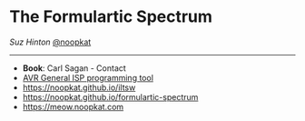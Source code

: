 # The Formulartic Spectrum
*Suz Hinton* [@noopkat](https://twitter.com/noopkat)

---

* **Book**: Carl Sagan - Contact
* [AVR General ISP programming tool](https://github.com/noopkat/avrgirl)
* https://noopkat.github.io/iltsw
* https://noopkat.github.io/formulartic-spectrum
* https://meow.noopkat.com
